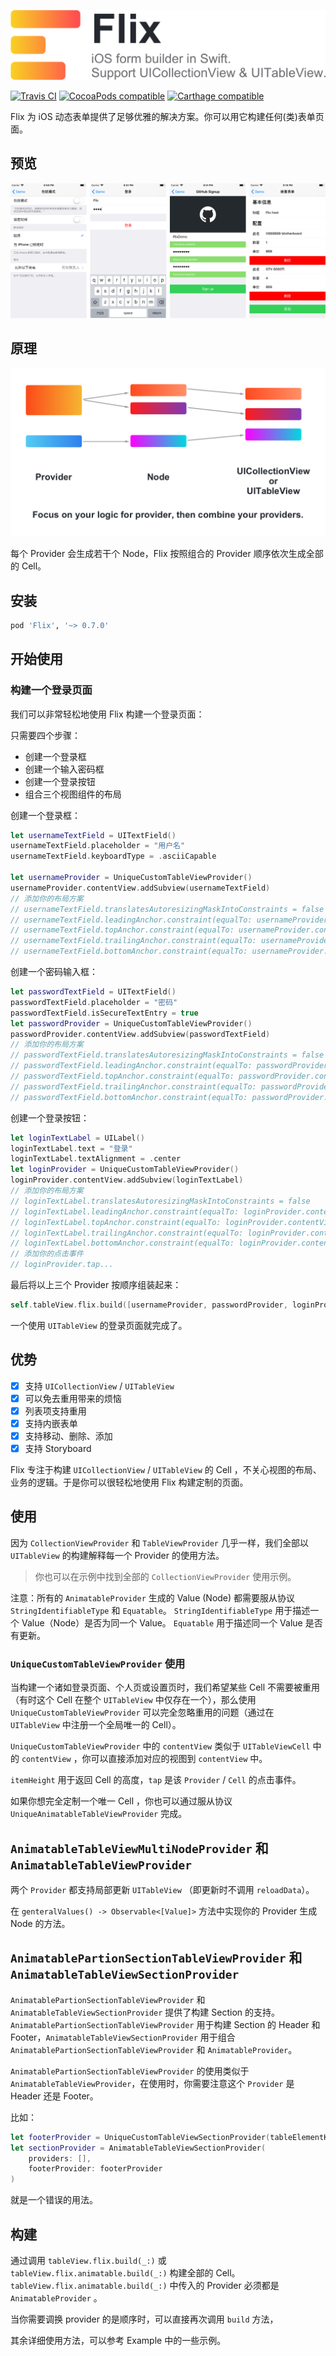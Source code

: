 ![Flix: iOS form builder in Swift](Flix.png)

[![Travis CI](https://travis-ci.org/DianQK/Flix.svg?branch=master)](https://travis-ci.org/DianQK/Flix)
[![CocoaPods compatible](https://img.shields.io/cocoapods/v/Flix.svg)](https://cocoapods.org/pods/Flix)
[![Carthage compatible](https://img.shields.io/badge/Carthage-compatible-4BC51D.svg?style=flat)](https://github.com/Carthage/Carthage)

Flix 为 iOS 动态表单提供了足够优雅的解决方案。你可以用它构建任何(类)表单页面。

## 预览

![](screenshot.png)

## 原理

![](block_diagram.png)

每个 Provider 会生成若干个 Node，Flix 按照组合的 Provider 顺序依次生成全部的 Cell。

## 安装

```ruby
pod 'Flix', '~> 0.7.0'
```

## 开始使用

### 构建一个登录页面

我们可以非常轻松地使用 Flix 构建一个登录页面：

只需要四个步骤：

- 创建一个登录框
- 创建一个输入密码框
- 创建一个登录按钮
- 组合三个视图组件的布局

创建一个登录框：

```swift
let usernameTextField = UITextField()
usernameTextField.placeholder = "用户名"
usernameTextField.keyboardType = .asciiCapable

let usernameProvider = UniqueCustomTableViewProvider()
usernameProvider.contentView.addSubview(usernameTextField)
// 添加你的布局方案
// usernameTextField.translatesAutoresizingMaskIntoConstraints = false
// usernameTextField.leadingAnchor.constraint(equalTo: usernameProvider.contentView.leadingAnchor, constant: 15).isActive = true
// usernameTextField.topAnchor.constraint(equalTo: usernameProvider.contentView.topAnchor).isActive = true
// usernameTextField.trailingAnchor.constraint(equalTo: usernameProvider.contentView.trailingAnchor, constant: -15).isActive = true
// usernameTextField.bottomAnchor.constraint(equalTo: usernameProvider.contentView.bottomAnchor).isActive = true
```

创建一个密码输入框：

```swift
let passwordTextField = UITextField()
passwordTextField.placeholder = "密码"
passwordTextField.isSecureTextEntry = true
let passwordProvider = UniqueCustomTableViewProvider()
passwordProvider.contentView.addSubview(passwordTextField)
// 添加你的布局方案
// passwordTextField.translatesAutoresizingMaskIntoConstraints = false
// passwordTextField.leadingAnchor.constraint(equalTo: passwordProvider.contentView.leadingAnchor, constant: 15).isActive = true
// passwordTextField.topAnchor.constraint(equalTo: passwordProvider.contentView.topAnchor).isActive = true
// passwordTextField.trailingAnchor.constraint(equalTo: passwordProvider.contentView.trailingAnchor, constant: -15).isActive = true
// passwordTextField.bottomAnchor.constraint(equalTo: passwordProvider.contentView.bottomAnchor).isActive = true
```

创建一个登录按钮：

```swift
let loginTextLabel = UILabel()
loginTextLabel.text = "登录"
loginTextLabel.textAlignment = .center
let loginProvider = UniqueCustomTableViewProvider()
loginProvider.contentView.addSubview(loginTextLabel)
// 添加你的布局方案
// loginTextLabel.translatesAutoresizingMaskIntoConstraints = false
// loginTextLabel.leadingAnchor.constraint(equalTo: loginProvider.contentView.leadingAnchor).isActive = true
// loginTextLabel.topAnchor.constraint(equalTo: loginProvider.contentView.topAnchor).isActive = true
// loginTextLabel.trailingAnchor.constraint(equalTo: loginProvider.contentView.trailingAnchor).isActive = true
// loginTextLabel.bottomAnchor.constraint(equalTo: loginProvider.contentView.bottomAnchor).isActive = true
// 添加你的点击事件
// loginProvider.tap...
```

最后将以上三个 Provider 按顺序组装起来：

```swift
self.tableView.flix.build([usernameProvider, passwordProvider, loginProvider])
```

一个使用 `UITableView` 的登录页面就完成了。

## 优势

- [x] 支持 `UICollectionView` / `UITableView`
- [x] 可以免去重用带来的烦恼
- [x] 列表项支持重用
- [x] 支持内嵌表单
- [x] 支持移动、删除、添加
- [x] 支持 Storyboard

Flix 专注于构建 `UICollectionView` / `UITableView` 的 Cell ，不关心视图的布局、业务的逻辑。于是你可以很轻松地使用 Flix 构建定制的页面。

## 使用

因为 `CollectionViewProvider` 和 `TableViewProvider` 几乎一样，我们全部以 `UITableView` 的构建解释每一个 Provider 的使用方法。

> 你也可以在示例中找到全部的 `CollectionViewProvider` 使用示例。

注意：所有的 `AnimatableProvider` 生成的 Value (Node) 都需要服从协议 `StringIdentifiableType` 和 `Equatable`。
`StringIdentifiableType` 用于描述一个 Value（Node）是否为同一个 Value。
`Equatable` 用于描述同一个 Value 是否有更新。

### `UniqueCustomTableViewProvider` 使用

当构建一个诸如登录页面、个人页或设置页时，我们希望某些 Cell 不需要被重用（有时这个 Cell 在整个 `UITableView` 中仅存在一个），那么使用 `UniqueCustomTableViewProvider` 可以完全忽略重用的问题（通过在 `UITableView` 中注册一个全局唯一的 Cell）。

`UniqueCustomTableViewProvider` 中的 `contentView` 类似于 `UITableViewCell` 中的 `contentView` ，你可以直接添加对应的视图到 `contentView` 中。

`itemHeight` 用于返回 Cell 的高度，`tap` 是该 `Provider` / `Cell` 的点击事件。

如果你想完全定制一个唯一 Cell ，你也可以通过服从协议 `UniqueAnimatableTableViewProvider` 完成。

## `AnimatableTableViewMultiNodeProvider` 和 `AnimatableTableViewProvider`

两个 `Provider` 都支持局部更新 `UITableView` （即更新时不调用 `reloadData`）。

在 `genteralValues() -> Observable<[Value]>` 方法中实现你的 Provider 生成 Node 的方法。

## `AnimatablePartionSectionTableViewProvider` 和 `AnimatableTableViewSectionProvider`

`AnimatablePartionSectionTableViewProvider` 和 `AnimatableTableViewSectionProvider` 提供了构建 Section 的支持。
`AnimatablePartionSectionTableViewProvider` 用于构建 Section 的 Header 和 Footer，`AnimatableTableViewSectionProvider` 用于组合 `AnimatablePartionSectionTableViewProvider` 和 `AnimatableProvider`。

`AnimatablePartionSectionTableViewProvider` 的使用类似于 `AnimatableTableViewProvider`，在使用时，你需要注意这个 `Provider` 是 Header 还是 Footer。

比如：

```swift
let footerProvider = UniqueCustomTableViewSectionProvider(tableElementKindSection: .header)
let sectionProvider = AnimatableTableViewSectionProvider(
    providers: [],
    footerProvider: footerProvider
)
```

就是一个错误的用法。

## 构建

通过调用 `tableView.flix.build(_:)` 或 `tableView.flix.animatable.build(_:)` 构建全部的 Cell。`tableView.flix.animatable.build(_:)` 中传入的 Provider 必须都是 `AnimatableProvider` 。

当你需要调换 provider 的是顺序时，可以直接再次调用 `build` 方法，

其余详细使用方法，可以参考 Example 中的一些示例。
